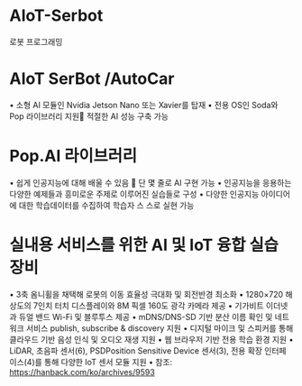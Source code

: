 # AIoT-Serbot
로봇 프로그래밍

# AIoT SerBot /AutoCar
• 소형 AI 모듈인 Nvidia Jetson Nano 또는 Xavier를 탑재
• 전용 OS인 Soda와 Pop 라이브러리 지원 적절한 AI 성능 구축 가능
# Pop.AI 라이브러리
• 쉽게 인공지능에 대해 배울 수 있음  단 몇 줄로 AI 구현 가능
• 인공지능을 응용하는 다양한 예제들과 흥미로운 주제로 이루어진 실습들로 구성
• 다양한 인공지능 아이디어에 대한 학습데이터를 수집하여 학습자 스
스로 실현 가능

# 실내용 서비스를 위한 AI 및 IoT 융합 실습 장비
• 3축 옴니휠을 채택해 로봇의 이동 효율성 극대화 및 회전반경 최소화
• 1280×720 해상도의 7인치 터치 디스플레이와 8M 픽셀 160도 광각 카메라 제공
• 기가비트 이더넷과 듀얼 밴드 Wi-Fi 및 블루투스 제공
• mDNS/DNS-SD 기반 분산 이름 확인 및 네트워크 서비스 publish, subscribe & discovery 지원
• 디지털 마이크 및 스피커를 통해 클라우드 기반 음성 인식 및 오디오 재생 지원
• 웹 브라우저 기반 전용 학습 환경 지원
• LiDAR, 초음파 센서(6), PSDPosition Sensitive Device 센서(3), 전용 확장 인터페이스(4)를 통해 다양한 IoT 센서 모듈 지원
• 참조: https://hanback.com/ko/archives/9593
